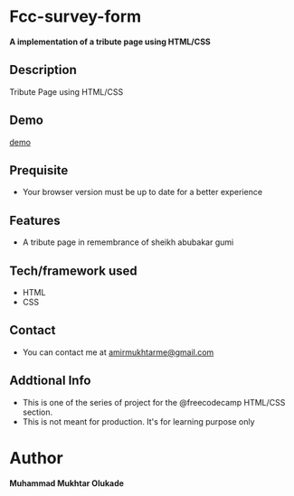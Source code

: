 # Fcc-survey-form
**A implementation of a tribute page using HTML/CSS**

## Description
 Tribute Page using HTML/CSS

## Demo
 [demo](https://rawcdn.githack.com/Amir9eng/fcc-tributepage/346d366d11f515515dc7bf480250becfd3f8c837/index.html)
 
 ## Prequisite
- Your browser version must be up to date for a better experience
## Features
-  A tribute page in remembrance of sheikh abubakar gumi
 
 ## Tech/framework used
- HTML
- CSS
## Contact
- You can contact me at  <amirmukhtarme@gmail.com>

## Addtional Info
- This is one of the series of project for the @freecodecamp HTML/CSS section. 
- This is not meant for production. It's for learning purpose only 

# Author
**Muhammad Mukhtar Olukade**


